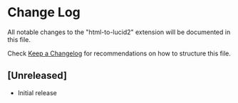 # Change Log

All notable changes to the "html-to-lucid2" extension will be documented in this file.

Check [Keep a Changelog](http://keepachangelog.com/) for recommendations on how to structure this file.

## [Unreleased]

- Initial release